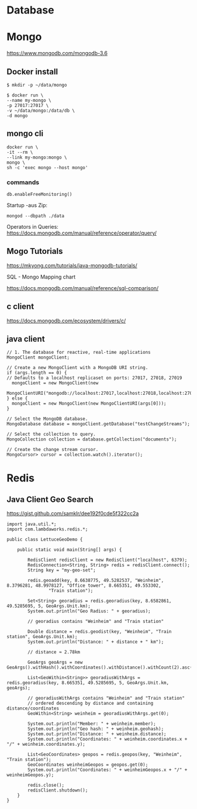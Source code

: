 ﻿# Database 

# Mongo 
https://www.mongodb.com/mongodb-3.6

## Docker install 

    $ mkdir -p ~/data/mongo

    $ docker run \
    --name my-mongo \
    -p 27017:27017 \
    -v ~/data/mongo:/data/db \
    -d mongo

## mongo cli 

    docker run \
    -it --rm \
    --link my-mongo:mongo \
    mongo \
    sh -c 'exec mongo --host mongo'

### commands 

    db.enableFreeMonitoring()
Startup -aus Zip: 
 
    mongod --dbpath ./data

Operators in Queries:  https://docs.mongodb.com/manual/reference/operator/query/

## Mogo Tutorials 

https://mkyong.com/tutorials/java-mongodb-tutorials/ 

SQL - Mongo Mapping chart 

https://docs.mongodb.com/manual/reference/sql-comparison/
## c client 

https://docs.mongodb.com/ecosystem/drivers/c/ 

## java client 


    // 1. The database for reactive, real-time applications
    MongoClient mongoClient;

    // Create a new MongoClient with a MongoDB URI string.
    if (args.length == 0) {
    // Defaults to a localhost replicaset on ports: 27017, 27018, 27019
      mongoClient = new MongoClient(new
      MongoClientURI("mongodb://localhost:27017,localhost:27018,localhost:27019"));
    } else {
      mongoClient = new MongoClient(new MongoClientURI(args[0]));
    }

    // Select the MongoDB database.
    MongoDatabase database = mongoClient.getDatabase("testChangeStreams");

    // Select the collection to query.
    MongoCollection collection = database.getCollection("documents");

    // Create the change stream cursor.
    MongoCursor> cursor = collection.watch().iterator();

# Redis 

## Java Client Geo Search 

https://gist.github.com/samklr/dee192f0cde5f322cc2a



    import java.util.*;
    import com.lambdaworks.redis.*;

    public class LettuceGeoDemo {

        public static void main(String[] args) {

            RedisClient redisClient = new RedisClient("localhost", 6379);
            RedisConnection<String, String> redis = redisClient.connect();
            String key = "my-geo-set";

            redis.geoadd(key, 8.6638775, 49.5282537, "Weinheim", 8.3796281, 48.9978127, "Office tower", 8.665351, 49.553302,
                    "Train station");

            Set<String> georadius = redis.georadius(key, 8.6582861, 49.5285695, 5, GeoArgs.Unit.km);
            System.out.println("Geo Radius: " + georadius);

            // georadius contains "Weinheim" and "Train station"

            Double distance = redis.geodist(key, "Weinheim", "Train station", GeoArgs.Unit.km);
            System.out.println("Distance: " + distance + " km");

            // distance ≈ 2.78km

            GeoArgs geoArgs = new GeoArgs().withHash().withCoordinates().withDistance().withCount(2).asc();

            List<GeoWithin<String>> georadiusWithArgs = redis.georadius(key, 8.665351, 49.5285695, 5, GeoArgs.Unit.km, geoArgs);

            // georadiusWithArgs contains "Weinheim" and "Train station"
            // ordered descending by distance and containing distance/coordinates
            GeoWithin<String> weinheim = georadiusWithArgs.get(0);

            System.out.println("Member: " + weinheim.member);
            System.out.println("Geo hash: " + weinheim.geohash);
            System.out.println("Distance: " + weinheim.distance);
            System.out.println("Coordinates: " + weinheim.coordinates.x + "/" + weinheim.coordinates.y);

            List<GeoCoordinates> geopos = redis.geopos(key, "Weinheim", "Train station");
            GeoCoordinates weinheimGeopos = geopos.get(0);
            System.out.println("Coordinates: " + weinheimGeopos.x + "/" + weinheimGeopos.y);

            redis.close();
            redisClient.shutdown();
        }
    }
